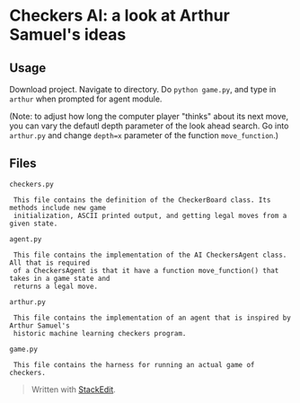 Checkers AI: a look at Arthur Samuel's ideas
=====================================

Usage
---
Download project. Navigate to directory. Do `python game.py`, and type in `arthur` when prompted for agent module.

(Note: to adjust how long the computer player "thinks" about its next move, you can vary the defautl depth parameter of the look ahead search. Go into `arthur.py` and change `depth=x` parameter of the function `move_function`.)

Files
---

 
 `checkers.py`
 
     This file contains the definition of the CheckerBoard class. Its methods include new game
     initialization, ASCII printed output, and getting legal moves from a given state.
 
 `agent.py`
 
     This file contains the implementation of the AI CheckersAgent class. All that is required
     of a CheckersAgent is that it have a function move_function() that takes in a game state and
     returns a legal move.
 
 `arthur.py`
 
     This file contains the implementation of an agent that is inspired by Arthur Samuel's 
     historic machine learning checkers program.
 
 `game.py`
 
     This file contains the harness for running an actual game of checkers.

> Written with [StackEdit](https://stackedit.io/).
